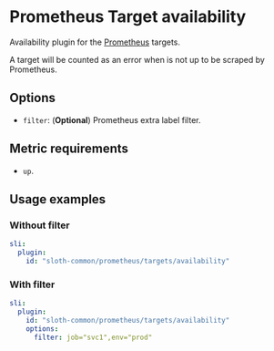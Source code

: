 # Prometheus Target availability

Availability plugin for the [Prometheus] targets.

A target will be counted as an error when is not up to be scraped by Prometheus.

## Options

- `filter`: (**Optional**) Prometheus extra label filter.

## Metric requirements

- `up`.

## Usage examples

### Without filter

```yaml
sli:
  plugin:
    id: "sloth-common/prometheus/targets/availability"
```

### With filter

```yaml
sli:
  plugin:
    id: "sloth-common/prometheus/targets/availability"
    options:
      filter: job="svc1",env="prod"
```

[prometheus]: https://prometheus.io
